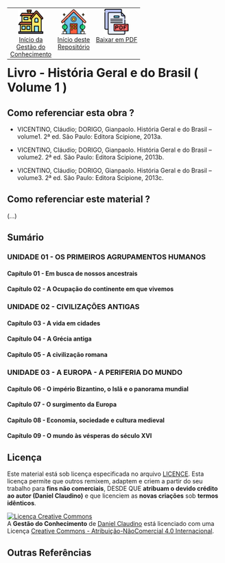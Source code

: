 <table align="right" border="0">
  <tr>
    <td align="center" valign="top">
      <a href="https://github.com/dnlclaudino/gestao-do-conhecimento#readme">
        <img src="https://github.com/dnlclaudino/imagens/blob/master/icones/icone-casa3.png?raw=true" heigh="60" width="60"><br>Início da <br>Gestão do <br>Conhecimento
      </a>
    </td>
    <td align="center" valign="top">
      <a href="https://github.com/dnlclaudino/historia#readme">
        <img src="https://github.com/dnlclaudino/imagens/blob/master/icones/icone-casa2.png?raw=true" heigh="60" width="60"><br>Início deste <br>Repositório
      </a>
    </td>
    <td align="center" valign="top">
      <a href="https://github.com/dnlclaudino/historia#readme">
        <img src="https://github.com/dnlclaudino/imagens/blob/master/icones-aplicativos/pdf/pdf.png?raw=true" heigh="60" width="60"><br>Baixar em PDF
      </a>
    </td>
  </tr>
</table><br><br><br><br><br>

# Livro - História Geral e do Brasil ( Volume 1 )

## Como referenciar esta obra ?

- VICENTINO, Cláudio; DORIGO, Gianpaolo. História Geral e do Brasil – volume1. 2ª ed. São Paulo:
Editora Scipione, 2013a.

- VICENTINO, Cláudio; DORIGO, Gianpaolo. História Geral e do Brasil – volume2. 2ª ed. São Paulo:
Editora Scipione, 2013b.

- VICENTINO, Cláudio; DORIGO, Gianpaolo. História Geral e do Brasil – volume3. 2ª ed. São Paulo:
Editora Scipione, 2013c.

## Como referenciar este material ?

(...)

## Sumário

### UNIDADE 01 - OS PRIMEIROS AGRUPAMENTOS HUMANOS

#### Capítulo 01 - Em busca de nossos ancestrais
#### Capítulo 02 - A Ocupação do continente em que vivemos

### UNIDADE 02 - CIVILIZAÇÕES ANTIGAS

#### Capítulo 03 - A vida em cidades
#### Capítulo 04 - A Grécia antiga
#### Capítulo 05 - A civilização romana

### UNIDADE 03 - A EUROPA - A PERIFERIA DO MUNDO

#### Capítulo 06 - O império Bizantino, o Islã e o panorama mundial
#### Capítulo 07 - O surgimento da Europa
#### Capítulo 08 - Economia, sociedade e cultura medieval
#### Capítulo 09 - O mundo às vésperas do século XVI

## Licença

Este material está sob licença especificada no arquivo [LICENCE](../LICENSE). Esta licença permite que outros remixem, adaptem e criem a partir do seu trabalho para **fins não comerciais**, DESDE QUE **atribuam o devido crédito ao autor (Daniel Claudino)** e que licenciem as **novas criações** sob **termos idênticos**.

<a rel="license" href="http://creativecommons.org/licenses/by-nc/4.0/"><img alt="Licença Creative Commons" style="border-width:0" src="https://i.creativecommons.org/l/by-nc/4.0/88x31.png" /></a><br /><span xmlns:dct="http://purl.org/dc/terms/" href="http://purl.org/dc/dcmitype/Text" property="dct:title" rel="dct:type">A <b>Gestão do Conhecimento</b></span> de <a xmlns:cc="http://creativecommons.org/ns#" href="https://github.com/dnlclaudino/gestao-do-conhecimento" property="cc:attributionName" rel="cc:attributionURL">Daniel Claudino</a> está licenciado com uma Licença <a rel="license" href="http://creativecommons.org/licenses/by-nc/4.0/">Creative Commons - Atribuição-NãoComercial 4.0 Internacional</a>.

## Outras Referências
